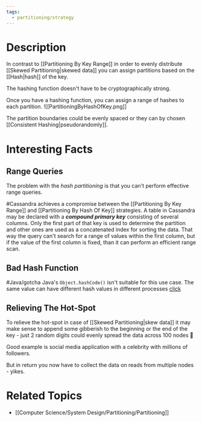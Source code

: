 ```yaml
---
tags:
  - partitioning/strategy
---
```

# Description
In contrast to [[Partitioning By Key Range]] in order to evenly distribute [[Skewed Partitioning|skewed data]] you can assign partitions based on the [[Hash|hash]] of the key.

The hashing function doesn't have to be cryptographically strong.

Once you have a hashing function, you can assign a range of hashes to each partition.
![[PartitioningByHashOfKey.png]]

The partition boundaries could be evenly spaced or they can by chosen [[Consistent Hashing|pseudorandomly]].

# Interesting Facts
## Range Queries
The problem with the *hash partitioning* is that you can't perform effective range queries.

#Cassandra achieves a compromise between the [[Partitioning By Key Range]] and [[Partitioning By Hash Of Key]] strategies. A table in Cassandra may be declared with a ***compound primary key*** consisting of several columns. Only the first part of that key is used to determine the partition and other ones are used as a concatenated index for sorting the data. That way the query can't search for a range of values within the first column, but if the value of the first column is fixed, than it can perform an efficient range scan.

## Bad Hash Function
#Java/gotcha Java's `Object.hashCode()` isn't suitable for this use case. The same value can have different hash values in different processes [click](https://martin.kleppmann.com/2012/06/18/java-hashcode-unsafe-for-distributed-systems.html) 

## Relieving The Hot-Spot
To relieve the hot-spot in case of [[Skewed Partitioning|skew data]] it may make sense to append some gibberish to the beginning or the end of the key - just 2 random digits could evenly spread the data across 100 nodes 🤯

Good example is social media application with a celebrity with millions of followers. 

But in return you now have to collect the data on reads from multiple nodes - yikes.

# Related Topics
- [[Computer Science/System Design/Partitioning/Partitioning]]